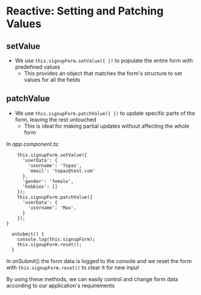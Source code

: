 # Reactive: Setting and Patching Values

## setValue

- We use `this.signupForm.setValue({ })` to populate the entire form with predefined values
  - This provides an object that matches the form's structure to set values for all the fields

## patchValue

- We use `this.signupForm.patchValue({ })` to update specific parts of the form, leaving the rest untouched
  - This is ideal for making partial updates without affecting the whole form

In _app.component.ts_:

```
    this.signupForm.setValue({
      'userData': {
        'username': 'Topaz',
        'email': 'topaz@test.com'
      },
      'gender': 'female',
      'hobbies': []
    });
    this.signupForm.patchValue({
      'userData': {
        'username': 'Max',
      }
    });
}

  onSubmit() {
    console.log(this.signupForm);
    this.signupForm.reset();
  }
```

In onSubmit() the form data is logged to the console and we reset the form with `this.signupForm.reset()` to clear it for new input

By using these methods, we can easily control and change form data according to our application's requirements
